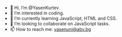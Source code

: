 - 👋 Hi, I’m @YasenKurtev
- 👀 I’m interested in coding.
- 🌱 I’m currently learning JavaScript, HTML and CSS.
- 💞️ I’m looking to collaborate on JavaScript tasks.
- 📫 How to reach me: yasenuni@abv.bg

<!---
YasenKurtev/YasenKurtev is a ✨ special ✨ repository because its `README.md` (this file) appears on your GitHub profile.
You can click the Preview link to take a look at your changes.
--->
